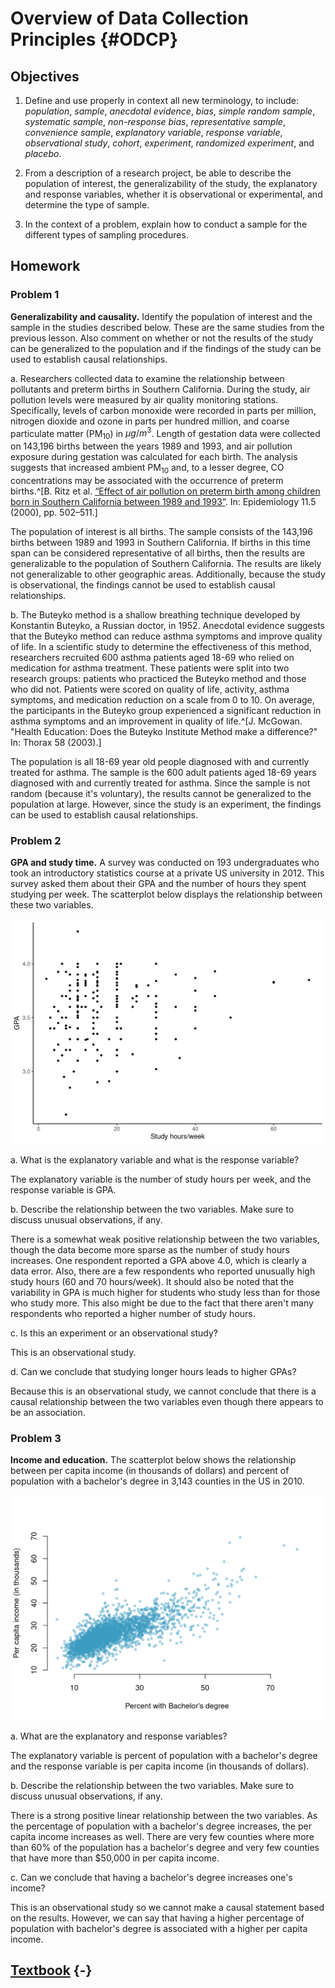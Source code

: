 # Overview of Data Collection Principles {#ODCP}

## Objectives

1) Define and use properly in context all new terminology, to include: *population*, *sample*, *anecdotal evidence*, *bias*, *simple random sample*, *systematic sample*, *non-response bias*, *representative sample*, *convenience sample*, *explanatory variable*, *response variable*, *observational study*, *cohort*, *experiment*, *randomized experiment*, and *placebo*.  

2) From a description of a research project, be able to describe the population of interest, the generalizability of the study, the explanatory and response variables, whether it is observational or experimental, and determine the type of sample.  

3) In the context of a problem, explain how to conduct a sample for the different types of sampling procedures. 


## Homework  

### Problem 1  

**Generalizability and causality.** Identify the population of interest and the sample in the studies described below. These are the same studies from the previous lesson. Also comment on whether or not the results of the study can be generalized to the population and if the findings of the study can be used to establish causal relationships.

a. Researchers collected data to examine the relationship between pollutants and preterm births in Southern California. During the study, air pollution levels were measured by air quality monitoring stations. Specifically, levels of carbon monoxide were recorded in parts per million, nitrogen dioxide and ozone in parts per hundred million, and coarse particulate matter (PM$_{10}$) in $\mu g/m^3$. Length of gestation data were collected on 143,196 births between the years 1989 and 1993, and air pollution exposure during gestation was calculated for each birth. The analysis suggests that increased ambient PM$_{10}$ and, to a lesser degree, CO concentrations may be associated with the occurrence of preterm births.^[B. Ritz et al. [“Effect of air pollution on preterm birth among children born in Southern California
between 1989 and 1993”](http://journals.lww.com/epidem/Abstract/2000/09000/Effect_of_Air_Pollution_on_Preterm_Birth_Among.4.aspx).  In:  Epidemiology 11.5 (2000), pp. 502–511.]

The population of interest is all births. The sample consists of the 143,196 births between 1989 and 1993 in Southern California. If births in this time span can be considered representative of all births, then the results are generalizable to the population of Southern California. The results are likely not generalizable to other geographic areas. Additionally, because the study is observational, the findings cannot be used to establish causal relationships.


b. The Buteyko method is a shallow breathing technique developed by Konstantin Buteyko, a Russian doctor, in 1952. Anecdotal evidence suggests that the Buteyko method can reduce asthma symptoms and improve quality of life. In a scientific study to determine the effectiveness of this method, researchers recruited 600 asthma patients aged 18-69 who relied on medication for asthma treatment. These patients were split into two research groups: patients who practiced the Buteyko method and those who did not. Patients were scored on quality of life, activity, asthma symptoms, and medication reduction on a scale from 0 to 10. On average, the participants in the Buteyko group experienced a significant reduction in asthma symptoms and an improvement in quality of life.^[J. McGowan. "Health Education: Does the Buteyko Institute Method make a difference?" In: Thorax 58 (2003).]

The population is all 18-69 year old people diagnosed with and currently treated for asthma. The sample is the 600 adult patients aged 18-69 years diagnosed with and currently treated for asthma. Since the sample is not random (because it's voluntary), the results cannot be generalized to the population at large. However, since the study is an experiment, the findings can be used to establish causal relationships.



### Problem 2  

**GPA and study time.** A survey was conducted on 193 undergraduates who took an introductory statistics course at a private US university in 2012. This survey asked them about their GPA and the number of hours they spent studying per week. The scatterplot below displays the relationship between these two variables.

<img src="03-Overview-of-Data-Collection-Principles-Solutions_files/figure-html/unnamed-chunk-1-1.png" width="672" />


a. What is the explanatory variable and what is the response variable?  

The explanatory variable is the number of study hours per week, and the response variable is GPA.

b. Describe the relationship between the two variables. Make sure to discuss unusual observations, if any.  

There is a somewhat weak positive relationship between the two variables, though the data become more sparse as the number of study hours increases. One respondent reported a GPA above 4.0, which is clearly a data error. Also, there are a few respondents who reported unusually high study hours (60 and 70 hours/week). It should also be noted that the variability in GPA is much higher for students who study less than for those who study more. This also might be due to the fact that there aren't many respondents who reported a higher number of study hours.

c. Is this an experiment or an observational study?  

This is an observational study.

d. Can we conclude that studying longer hours leads to higher GPAs?

Because this is an observational study, we cannot conclude that there is a causal relationship between the two variables even though there appears to be an association. 


### Problem 3  

**Income and education.** The scatterplot below shows the relationship between per capita income (in thousands of dollars) and percent of population with a bachelor's degree in 3,143 counties in the US in 2010.

<img src="03-Overview-of-Data-Collection-Principles-Solutions_files/figure-html/unnamed-chunk-2-1.png" width="672" />

a. What are the explanatory and response variables?  

The explanatory variable is percent of population with a bachelor's degree and the response variable is per capita income (in thousands of dollars).

b. Describe the relationship between the two variables. Make sure to discuss unusual observations, if any.  

There is a strong positive linear relationship between the two variables. As the percentage of population with a bachelor's degree increases, the per capita income increases as well. There are very few counties where more than 60% of the population has a bachelor's degree and very few counties that have more than $50,000 in per capita income.

c. Can we conclude that having a bachelor's degree increases one's income?  

This is an observational study so we cannot make a causal statement based on the results. However, we can say that having a higher percentage of population with bachelor's degree is associated with a higher per capita income.


## [Textbook](https://ds-usafa.github.io/Computational-Probability-and-Statistics/ODCP.html) {-}

